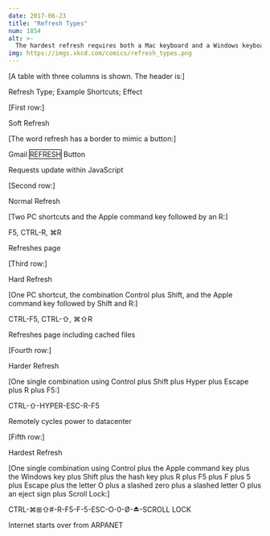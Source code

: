 ```yaml
---
date: 2017-06-23
title: "Refresh Types"
num: 1854
alt: >-
  The hardest refresh requires both a Mac keyboard and a Windows keyboard as a security measure, like how missile launch systems require two keys to be turned at once.
img: https://imgs.xkcd.com/comics/refresh_types.png
---
```

[A table with three columns is shown. The header is:]

Refresh Type; Example Shortcuts; Effect

[First row:]

Soft Refresh

[The word refresh has a border to mimic a button:]

Gmail <span style="border: 1px solid black">REFRESH</span> Button

Requests update within JavaScript

[Second row:]

Normal Refresh

[Two PC shortcuts and the Apple command key followed by an R:]

F5, CTRL-R,  &#x2318;R

Refreshes page

[Third row:]

Hard Refresh

[One PC shortcut, the combination Control plus Shift, and the Apple command key followed by Shift and R:]

CTRL-F5, CTRL-&#x21E7;,  &#x2318;&#x21E7;R

Refreshes page including cached files

[Fourth row:]

Harder Refresh

[One single combination using Control plus Shift plus Hyper plus Escape plus R plus F5:]

CTRL-&#x21E7;-HYPER-ESC-R-F5

Remotely cycles power to datacenter

[Fifth row:]

Hardest Refresh

[One single combination using Control plus the Apple command key plus the Windows key plus Shift plus the hash key plus R plus F5 plus F plus 5 plus Escape plus the letter O plus a slashed zero plus a slashed letter O plus an eject sign plus Scroll Lock:]

CTRL-&#x2318;<span title="Windows key logo">&#x229E;</span>&#x21E7;#-R-F5-F-5-ESC-O-0-Ø-&#x23CF;-SCROLL LOCK

Internet starts over from ARPANET